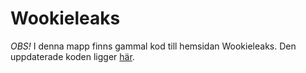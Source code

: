 # Wookieleaks

*OBS!* I denna mapp finns gammal kod till hemsidan Wookieleaks.
Den uppdaterade koden ligger [här](https://github.com/datasektionen/wookieleaks).
